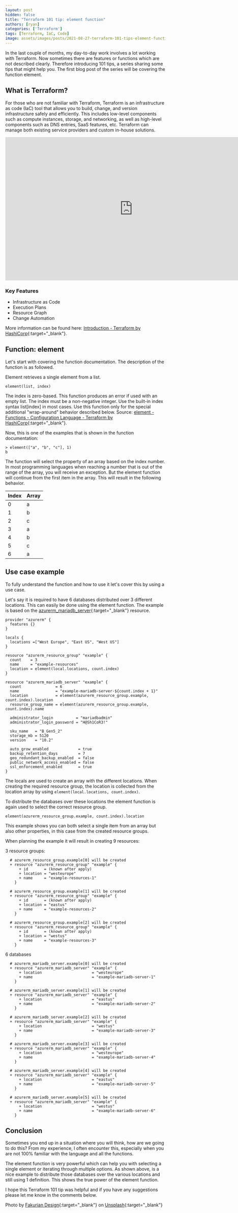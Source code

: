 ```yaml
---
layout: post
hidden: false
title: "Terraform 101 tip: element function"
authors: [ryan]
categories: ['Terraform']
tags: [Terraform, IaC, Code]
image: assets/images/posts/2021-08-27-terraform-101-tips-element-function/terraform-101-tips-element-function-feature-image.png
---
```

In the last couple of months, my day-to-day work involves a lot working with Terraform. Now sometimes there are features or functions which are not described clearly. Therefore introducing 101 tips, a series sharing some tips that might help you. The first blog post of the series will be covering the function element.

## What is Terraform?
For those who are not familiar with Terraform, Terraform is an infrastructure as code (IaC) tool that allows you to build, change, and version infrastructure safely and efficiently. This includes low-level components such as compute instances, storage, and networking, as well as high-level components such as DNS entries, SaaS features, etc. Terraform can manage both existing service providers and custom in-house solutions.

<iframe width="800" height="450" src="https://www.youtube.com/embed/h970ZBgKINg" title="YouTube video player" frameborder="0" allow="accelerometer; autoplay; clipboard-write; encrypted-media; gyroscope; picture-in-picture" allowfullscreen></iframe>

### Key Features
  * Infrastructure as Code
  * Execution Plans
  * Resource Graph
  * Change Automation

More information can be found here: [Introduction - Terraform by HashiCorp](https://www.terraform.io/intro/index.html){:target="_blank"}.

## Function: element
Let's start with covering the function documentation. The description of the function is as followed.

Element retrieves a single element from a list.

```
element(list, index)
```

The index is zero-based. This function produces an error if used with an empty list. The index must be a non-negative integer.
Use the built-in index syntax list[index] in most cases. Use this function only for the special additional "wrap-around" behavior described below.
Source: [element - Functions - Configuration Language - Terraform by HashiCorp](https://www.terraform.io/docs/language/functions/element.html){:target="_blank"}.

Now, this is one of the examples that is shown in the function documentation:

```
> element(["a", "b", "c"], 1)
b
```

The function will select the property of an array based on the index number. In most programming languages when reaching a number that is out of the range of the array, you will receive an exception. But the element function will continue from the first item in the array. This will result in the following behavior.

| Index | Array |
| :-------  | :----- | 
| 0 | a |
| 1 | b |
| 2 | c | 
| 3 | a |
| 4 | b |
| 5 | c | 
| 6 | a |

## Use case example
To fully understand the function and how to use it let's cover this by using a use case. 

Let's say it is required to have 6 databases distributed over 3 different locations. This can easily be done using the element function.
The example is based on the [azurerm_mariadb_server](https://registry.terraform.io/providers/hashicorp/azurerm/latest/docs/resources/mariadb_server){:target="_blank"} resource.


```
provider "azurerm" {
  features {}
}

locals {
  locations =["West Europe", "East US", "West US"]
}

resource "azurerm_resource_group" "example" {
  count    = 3
  name     = "example-resources"
  location = element(local.locations, count.index)
}

resource "azurerm_mariadb_server" "example" {
  count               = 6
  name                = "example-mariadb-server-${count.index + 1}"
  location            = element(azurerm_resource_group.example, count.index).location
  resource_group_name = element(azurerm_resource_group.example, count.index).name

  administrator_login          = "mariadbadmin"
  administrator_login_password = "H@Sh1CoR3!"

  sku_name   = "B_Gen5_2"
  storage_mb = 5120
  version    = "10.2"

  auto_grow_enabled             = true
  backup_retention_days         = 7
  geo_redundant_backup_enabled  = false
  public_network_access_enabled = false
  ssl_enforcement_enabled       = true
}

```

The locals are used to create an array with the different locations. When creating the required resource group, the location is collected from the location array by using ```element(local.locations, count.index)```.  

To distribute the databases over these locations the element function is again used to select the correct resource group.

```element(azurerm_resource_group.example, count.index).location```

This example shows you can both select a single item from an array but also other properties, in this case from the created resource groups.

When planning the example it will result in creating 9 resources:

3 resource groups:
```
  # azurerm_resource_group.example[0] will be created
  + resource "azurerm_resource_group" "example" {
      + id       = (known after apply)
      + location = "westeurope"
      + name     = "example-resources-1"
    }

  # azurerm_resource_group.example[1] will be created
  + resource "azurerm_resource_group" "example" {
      + id       = (known after apply)
      + location = "eastus"
      + name     = "example-resources-2"
    }

  # azurerm_resource_group.example[2] will be created
  + resource "azurerm_resource_group" "example" {
      + id       = (known after apply)
      + location = "westus"
      + name     = "example-resources-3"
    }
```
6 databases
```
  # azurerm_mariadb_server.example[0] will be created
  + resource "azurerm_mariadb_server" "example" {
      + location                      = "westeurope"
      + name                          = "example-mariadb-server-1"
    }

  # azurerm_mariadb_server.example[1] will be created
  + resource "azurerm_mariadb_server" "example" {
      + location                      = "eastus"
      + name                          = "example-mariadb-server-2"
    }

  # azurerm_mariadb_server.example[2] will be created
  + resource "azurerm_mariadb_server" "example" {
      + location                      = "westus"
      + name                          = "example-mariadb-server-3"
    }

  # azurerm_mariadb_server.example[3] will be created
  + resource "azurerm_mariadb_server" "example" {
      + location                      = "westeurope"
      + name                          = "example-mariadb-server-4"
    }

  # azurerm_mariadb_server.example[4] will be created
  + resource "azurerm_mariadb_server" "example" {
      + location                      = "eastus"
      + name                          = "example-mariadb-server-5"
    }

  # azurerm_mariadb_server.example[5] will be created
  + resource "azurerm_mariadb_server" "example" {
      + location                      = "westus"
      + name                          = "example-mariadb-server-6"
    }
```

## Conclusion
Sometimes you end up in a situation where you will think, how are we going to do this? From my experience, I often encounter this, especially when you are not 100% familiar with the language and all the functions.

The element function is very powerful which can help you with selecting a single element or iterating through multiple options. As shown above, is a nice example to distribute those databases over the various locations and still using 1 definition. This shows the true power of the element function.

I hope this Terraform 101 tip was helpful and if you have any suggestions please let me know in the comments below.

Photo by [Fakurian Design](https://unsplash.com/@fakurian?utm_source=unsplash&utm_medium=referral&utm_content=creditCopyText){:target="_blank"} on [Unsplash](https://unsplash.com/s/photos/modern?utm_source=unsplash&utm_medium=referral&utm_content=creditCopyText){:target="_blank"}